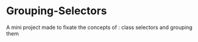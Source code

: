 # Grouping-Selectors
A mini project made to fixate the concepts of : class selectors and grouping them
